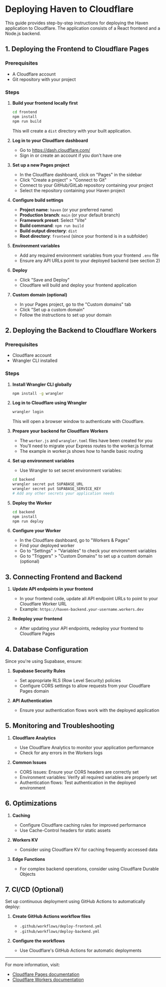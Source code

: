 # Deploying Haven to Cloudflare

This guide provides step-by-step instructions for deploying the Haven application to Cloudflare. The application consists of a React frontend and a Node.js backend.

## 1. Deploying the Frontend to Cloudflare Pages

### Prerequisites
- A Cloudflare account
- Git repository with your project

### Steps

1. **Build your frontend locally first**
   ```bash
   cd frontend
   npm install
   npm run build
   ```
   This will create a `dist` directory with your built application.

2. **Log in to your Cloudflare dashboard**
   - Go to https://dash.cloudflare.com/
   - Sign in or create an account if you don't have one

3. **Set up a new Pages project**
   - In the Cloudflare dashboard, click on "Pages" in the sidebar
   - Click "Create a project" > "Connect to Git"
   - Connect to your GitHub/GitLab repository containing your project
   - Select the repository containing your Haven project

4. **Configure build settings**
   - **Project name**: `haven` (or your preferred name)
   - **Production branch**: `main` (or your default branch)
   - **Framework preset**: Select "Vite"
   - **Build command**: `npm run build`
   - **Build output directory**: `dist`
   - **Root directory**: `frontend` (since your frontend is in a subfolder)

5. **Environment variables**
   - Add any required environment variables from your frontend `.env` file
   - Ensure any API URLs point to your deployed backend (see section 2)

6. **Deploy**
   - Click "Save and Deploy"
   - Cloudflare will build and deploy your frontend application

7. **Custom domain (optional)**
   - In your Pages project, go to the "Custom domains" tab
   - Click "Set up a custom domain"
   - Follow the instructions to set up your domain

## 2. Deploying the Backend to Cloudflare Workers

### Prerequisites
- Cloudflare account
- Wrangler CLI installed

### Steps

1. **Install Wrangler CLI globally**
   ```bash
   npm install -g wrangler
   ```

2. **Log in to Cloudflare using Wrangler**
   ```bash
   wrangler login
   ```
   This will open a browser window to authenticate with Cloudflare.

3. **Prepare your backend for Cloudflare Workers**
   - The `worker.js` and `wrangler.toml` files have been created for you
   - You'll need to migrate your Express routes to the worker.js format
   - The example in worker.js shows how to handle basic routing

4. **Set up environment variables**
   - Use Wrangler to set secret environment variables:
   ```bash
   cd backend
   wrangler secret put SUPABASE_URL
   wrangler secret put SUPABASE_SERVICE_KEY
   # Add any other secrets your application needs
   ```

5. **Deploy the Worker**
   ```bash
   cd backend
   npm install
   npm run deploy
   ```

6. **Configure your Worker**
   - In the Cloudflare dashboard, go to "Workers & Pages"
   - Find your deployed worker
   - Go to "Settings" > "Variables" to check your environment variables
   - Go to "Triggers" > "Custom Domains" to set up a custom domain (optional)

## 3. Connecting Frontend and Backend

1. **Update API endpoints in your frontend**
   - In your frontend code, update all API endpoint URLs to point to your Cloudflare Worker URL
   - Example: `https://haven-backend.your-username.workers.dev`

2. **Redeploy your frontend**
   - After updating your API endpoints, redeploy your frontend to Cloudflare Pages

## 4. Database Configuration

Since you're using Supabase, ensure:

1. **Supabase Security Rules**
   - Set appropriate RLS (Row Level Security) policies
   - Configure CORS settings to allow requests from your Cloudflare Pages domain

2. **API Authentication**
   - Ensure your authentication flows work with the deployed application

## 5. Monitoring and Troubleshooting

1. **Cloudflare Analytics**
   - Use Cloudflare Analytics to monitor your application performance
   - Check for any errors in the Workers logs

2. **Common Issues**
   - CORS issues: Ensure your CORS headers are correctly set
   - Environment variables: Verify all required variables are properly set
   - Authentication flows: Test authentication in the deployed environment

## 6. Optimizations

1. **Caching**
   - Configure Cloudflare caching rules for improved performance
   - Use Cache-Control headers for static assets

2. **Workers KV**
   - Consider using Cloudflare KV for caching frequently accessed data

3. **Edge Functions**
   - For complex backend operations, consider using Cloudflare Durable Objects

## 7. CI/CD (Optional)

Set up continuous deployment using GitHub Actions to automatically deploy:

1. **Create GitHub Actions workflow files**
   - `.github/workflows/deploy-frontend.yml`
   - `.github/workflows/deploy-backend.yml`

2. **Configure the workflows**
   - Use Cloudflare's GitHub Actions for automatic deployments

---

For more information, visit:
- [Cloudflare Pages documentation](https://developers.cloudflare.com/pages/)
- [Cloudflare Workers documentation](https://developers.cloudflare.com/workers/) 